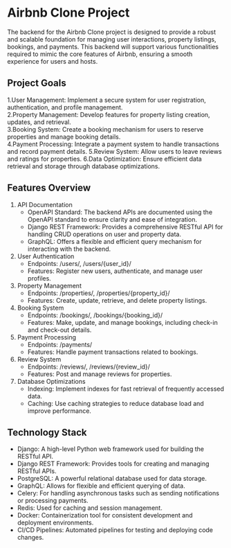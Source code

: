 # Airbnb Clone Project

The backend for the Airbnb Clone project is designed to provide a robust and scalable foundation for managing user interactions, property listings, bookings, and payments. This backend will support various functionalities required to mimic the core features of Airbnb, ensuring a smooth experience for users and hosts.

## Project Goals

1.User Management: Implement a secure system for user registration, authentication, and profile management.  
2.Property Management: Develop features for property listing creation, updates, and retrieval.  
3.Booking System: Create a booking mechanism for users to reserve properties and manage booking details.  
4.Payment Processing: Integrate a payment system to handle transactions and record payment details.
5.Review System: Allow users to leave reviews and ratings for properties.
6.Data Optimization: Ensure efficient data retrieval and storage through database optimizations.  

## Features Overview

1. API Documentation
    * OpenAPI Standard: The backend APIs are documented using the OpenAPI standard to ensure clarity and ease of integration.
    * Django REST Framework: Provides a comprehensive RESTful API for handling CRUD operations on user and property data.
    * GraphQL: Offers a flexible and efficient query mechanism for interacting with the backend.  
2. User Authentication
    * Endpoints: /users/, /users/{user_id}/
    * Features: Register new users, authenticate, and manage user profiles.
3. Property Management  
    * Endpoints: /properties/, /properties/{property_id}/
    * Features: Create, update, retrieve, and delete property listings.
4. Booking System
    * Endpoints: /bookings/, /bookings/{booking_id}/  
    * Features: Make, update, and manage bookings, including check-in and check-out details.  
5. Payment Processing
    * Endpoints: /payments/
    * Features: Handle payment transactions related to bookings.  
6. Review System
    * Endpoints: /reviews/, /reviews/{review_id}/
    * Features: Post and manage reviews for properties.
7. Database Optimizations
    * Indexing: Implement indexes for fast retrieval of frequently accessed data.
    * Caching: Use caching strategies to reduce database load and improve performance.  

## Technology Stack

* Django: A high-level Python web framework used for building the RESTful API.  
* Django REST Framework: Provides tools for creating and managing RESTful APIs.
* PostgreSQL: A powerful relational database used for data storage.
* GraphQL: Allows for flexible and efficient querying of data.  
* Celery: For handling asynchronous tasks such as sending notifications or processing payments.
* Redis: Used for caching and session management.
* Docker: Containerization tool for consistent development and deployment environments.
* CI/CD Pipelines: Automated pipelines for testing and deploying code changes.  
